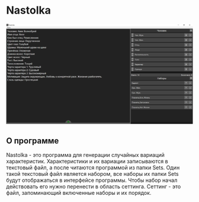 # Nastolka

<p align="center">
    <img width="800" alt="Nastolka Demo" src="https://github.com/durasel74/Nastolka/blob/master/NastolkaDemo.png">
</p>

## О программе

Nastolka - это программа для генерации случайных вариаций характеристик. Характеристики и их вариации записываются в текстовый файл, а после читаются программой из папки Sets.
Один такой текстовый файл является набором, все наборы их папки Sets будут отображаться в интерфейсе программы. Чтобы набор начал действовать его нужно перенести в область 
сеттинга. Сеттинг - это файл, запоминающий включенные наборы и их порядок.
